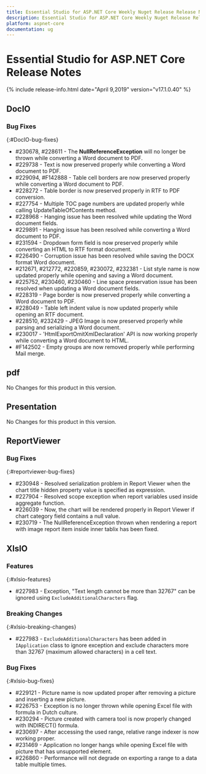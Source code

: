 ```yaml
---
title: Essential Studio for ASP.NET Core Weekly Nuget Release Release Notes  
description: Essential Studio for ASP.NET Core Weekly Nuget Release Release Notes  
platform: aspnet-core
documentation: ug
---
```


# Essential Studio for ASP.NET Core  Release Notes  

{% include release-info.html date="April 9,2019"  version="v17.1.0.40" %} 






## DocIO

### Bug Fixes
{:#DocIO-bug-fixes}

* \#230678, \#228611 - The **NullReferenceException** will no longer be thrown while converting a Word document to PDF.
* \#229738 - Text is now preserved properly while converting a Word document to PDF.
* \#229094, \#F142888 - Table cell borders are now preserved properly while converting a Word document to PDF.
* \#228272 - Table border is now preserved properly in RTF to PDF conversion.
* \#227754 - Multiple TOC page numbers are updated properly while calling UpdateTableOfContents method.
* \#228968 - Hanging issue has been resolved while updating the Word document fields.
* \#229891 - Hanging issue has been resolved while converting a Word document to PDF.
* \#231594 - Dropdown form field is now preserved properly while converting an HTML to RTF format document.
* \#226490 - Corruption issue has been resolved while saving the DOCX format Word document.
* \#212671, \#212772, \#220859, \#230072, \#232381 - List style name is now updated properly while opening and saving a Word document.
* \#225752, \#230460, \#230460 - Line space preservation issue has been resolved when updating a Word document fields.
* \#228319 - Page border is now preserved properly while converting a Word document to PDF.
* \#228049 - Table left indent value is now updated properly while opening an RTF document.
* \#228510, \#232429 - JPEG Image is now preserved properly while parsing and serializing a Word document.
* \#230017 - 'HtmlExportOmitXmlDeclaration' API is now working properly while converting a Word document to HTML.
* \#F142502 - Empty groups are now removed properly while performing Mail merge.




## pdf

No Changes for this product in this version.

[//]: # "Delete the contents of this file while new content is added."

## Presentation

No Changes for this product in this version.

[//]: # "Delete the contents of this file while new content is added."

## ReportViewer

### Bug Fixes
{:#reportviewer-bug-fixes}

* \#230948 - Resolved serialization problem in Report Viewer when the chart title hidden property value is specified as expression.
* \#227904 - Resolved scope exception when report variables used inside aggregate function.
* \#226039 - Now, the chart will be rendered properly in Report Viewer if chart category field contains a null value.
* \#230719 - The NullReferenceException thrown when rendering a report with image report item inside inner tablix has been fixed.
## XlsIO

### Features
{:#xlsio-features}

* \#227983 - Exception, "Text length cannot be more than 32767" can be ignored using `ExcludeAdditionalCharacters` flag.

### Breaking Changes
{:#xlsio-breaking-changes}

* \#227983 - `ExcludeAdditionalCharacters` has been added in `IApplication` class to ignore exception and exclude characters more than 32767 (maximum allowed characters) in a cell text.


### Bug Fixes
{:#xlsio-bug-fixes}

* \#229121 - Picture name is now updated proper after removing a picture and inserting a new picture.
* \#226753 - Exception is no longer thrown while opening Excel file with formula in Dutch culture.
* \#230294 - Picture created with camera tool is now properly changed with INDIRECT() formula.
* \#230697 - After accessing the used range, relative range indexer is now working proper.
* \#231469 - Application no longer hangs while opening Excel file with picture that has unsupported element.
* \#226860 - Performance will not degrade on exporting a range to a data table multiple times.

